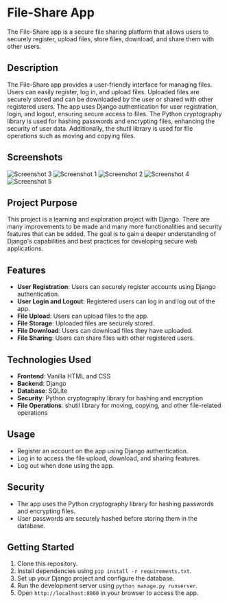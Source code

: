 # File-Share App

The File-Share app is a secure file sharing platform that allows users to securely register, upload files, store files, download, and share them with other users.

## Description

The File-Share app provides a user-friendly interface for managing files. Users can easily register, log in, and upload files. Uploaded files are securely stored and can be downloaded by the user or shared with other registered users. The app uses Django authentication for user registration, login, and logout, ensuring secure access to files. The Python cryptography library is used for hashing passwords and encrypting files, enhancing the security of user data. Additionally, the shutil library is used for file operations such as moving and copying files.

## Screenshots

![Screenshot 3](/screenshots/home.png)
![Screenshot 1](/screenshots/register.png)
![Screenshot 2](/screenshots/login.png)
![Screenshot 4](/screenshots/upload.png)
![Screenshot 5](/screenshots/profile.png)


## Project Purpose

This project is a learning and exploration project with Django. There are many improvements to be made and many more functionalities and security features that can be added. The goal is to gain a deeper understanding of Django's capabilities and best practices for developing secure web applications.

## Features

- **User Registration**: Users can securely register accounts using Django authentication.
- **User Login and Logout**: Registered users can log in and log out of the app.
- **File Upload**: Users can upload files to the app.
- **File Storage**: Uploaded files are securely stored.
- **File Download**: Users can download files they have uploaded.
- **File Sharing**: Users can share files with other registered users.

## Technologies Used

- **Frontend**: Vanilla HTML and CSS
- **Backend**: Django
- **Database**: SQLite
- **Security**: Python cryptography library for hashing and encryption
- **File Operations**: shutil library for moving, copying, and other file-related operations

## Usage

- Register an account on the app using Django authentication.
- Log in to access the file upload, download, and sharing features.
- Log out when done using the app.

## Security

- The app uses the Python cryptography library for hashing passwords and encrypting files.
- User passwords are securely hashed before storing them in the database.

## Getting Started

1. Clone this repository.
2. Install dependencies using `pip install -r requirements.txt`.
3. Set up your Django project and configure the database.
4. Run the development server using `python manage.py runserver`.
5. Open `http://localhost:8000` in your browser to access the app.
